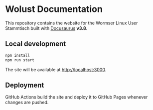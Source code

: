 # Wolust Documentation

This repository contains the website for the Wormser Linux User Stammtisch built with [Docusaurus](https://docusaurus.io/) **v3.8**.

## Local development

```bash
npm install
npm run start
```

The site will be available at <http://localhost:3000>.

## Deployment

GitHub Actions build the site and deploy it to GitHub Pages whenever changes are pushed.
